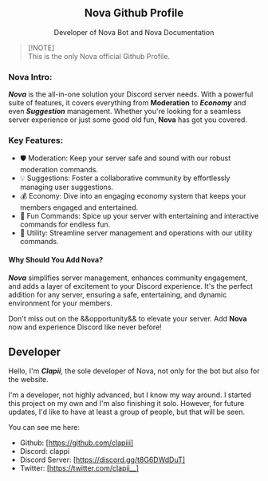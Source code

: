 <p align="center">
 <h2 align="center">Nova Github Profile</h2>
 <p align="center">Developer of Nova Bot and Nova Documentation</p>
</p>

> [!NOTE]\
> This is the only Nova official Github Profile.

### Nova Intro:

***Nova*** is the all-in-one solution your Discord server needs. With a powerful suite of features, it covers everything from **Moderation** to ***Economy*** and even ***Suggestion*** management. Whether you're looking for a seamless server experience or just some good old fun, **Nova** has got you covered. 

### Key Features:

*   🛡️ Moderation: Keep your server safe and sound with our robust moderation commands.
*   💡 Suggestions: Foster a collaborative community by effortlessly managing user suggestions.
*   💰 Economy: Dive into an engaging economy system that keeps your members engaged and entertained.
*   🎉 Fun Commands: Spice up your server with entertaining and interactive commands for endless fun.
*   🔧 Utility: Streamline server management and operations with our utility commands.


#### Why Should You Add Nova?

***Nova*** simplifies server management, enhances community engagement, and adds a layer of excitement to your Discord experience. It's the perfect addition for any server, ensuring a safe, entertaining, and dynamic environment for your members.

Don't miss out on the &&opportunity&& to elevate your server. Add **Nova** now and experience Discord like never before!

## Developer 

Hello, I'm ***Clapii***, the sole developer of Nova, not only for the bot but also for the website.

I'm a developer, not highly advanced, but I know my way around. I started this project on my own and I'm also finishing it solo. However, for future updates, I'd like to have at least a group of people, but that will be seen.

You can see me here:

* Github: [https://github.com/clapiii]
* Discord: clappi
* Discord Server: [https://discord.gg/t8G6DWdDuT]
* Twitter: [https://twitter.com/clapii__]
